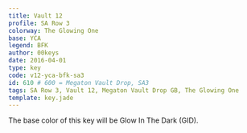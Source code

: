 ```yaml
---
title: Vault 12
profile: SA Row 3
colorway: The Glowing One
base: YCA
legend: BFK
author: 00keys
date: 2016-04-01
type: key
code: v12-yca-bfk-sa3
id: 610 # 600 = Megaton Vault Drop, SA3
tags: SA Row 3, Vault 12, Megaton Vault Drop GB, The Glowing One
template: key.jade
---
```


The base color of this key will be Glow In The Dark (GID).

